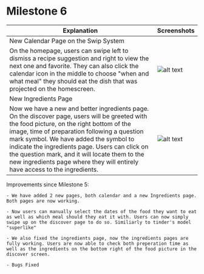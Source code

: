 # Milestone 6

| Explanation | Screenshots |
| ------------- | ------------- |
| New Calendar Page on the Swip System
On the homepage, users can swipe left to dismiss a recipe suggestion and right to view the next one and favorite. They can also click the calendar icon in the middle to choose "when and what meal" they should eat the dish that was projected on the homescreen. | ![alt text](https://github.com/quiquemz/cogs121-project/blob/master/milestone6_screenshots/new%20cal.jpeg "New Calendar") |
| New Ingredients Page
Now we have a new and better ingredients page. On the discover page, users will be greeted with the food picture, on the right bottom of the image, time of preparation following a question mark symbol. We have added the symbol to indicate the ingredients page. Users can click on the question mark, and it will locate them to the new ingredients page where they will entirely have access to the ingredients. | ![alt text](https://github.com/quiquemz/cogs121-project/blob/master/milestone6_screenshots/ingredients%20page.png "Ingredients Page") |

Improvements since Milestone 5:

    - We have added 2 new pages, both calendar and a new Ingredients page. Both pages are now working.

    - Now users can manually select the dates of the food they want to eat as well as which meal should they eat it with. Users can now simply swipe up on the discover page to do so. Similiarly to tinder's model "superlike"

    - We also fixed the ingredients page, now the ingredients pages are fully working. Users are now able to check both preperation time as well as the ingredients on the bottom right of the food picture in the discover screen.

    - Bugs Fixed